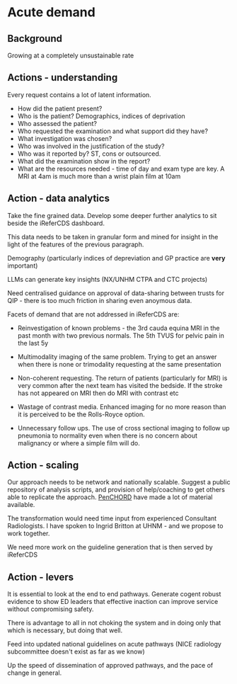 # Acute demand

## Background

Growing at a completely unsustainable rate

##  Actions - understanding

Every request contains a lot of latent information.
* How did the patient present?
* Who is the patient?  Demographics, indices of deprivation
* Who assessed the patient?
* Who requested the examination and what support did they have?
* What investigation was chosen?
* Who was involved in the justification of the study?
* Who was it reported by? ST, cons or outsourced.
* What did the examination show in the report?
* What are the resources needed - time of day and exam type are key.  A MRI at 4am is much more than a wrist plain film at 10am


## Action - data analytics

Take the fine grained data.  Develop some deeper further analytics to sit beside the iReferCDS dashboard.

This data needs to be taken in granular form and mined for insight in the light of the features of the previous paragraph.

Demography (particularly indices of depreviation and GP practice are **very** important)

LLMs can generate key insights (NX/UNHM CTPA and CTC projects)

Need centralised guidance on approval of data-sharing between trusts for QIP - there is too much friction in sharing even anoymous data.

Facets of demand that are not addressed in iReferCDS are:

* Reinvestigation of known problems - the 3rd cauda equina MRI in the past month with two previous normals.  The 5th TVUS for pelvic pain in the last 5y

* Multimodality imaging of the same problem.  Trying to get an answer when there is none or trimodality requesting at the same presentation

* Non-coherent requesting.  The return of patients (particularly for MRI) is very common after the next team has visited the bedside.  If the stroke has not appeared on MRI then do MRI with contrast etc

* Wastage of contrast media.  Enhanced imaging for no more reason than it is perceived to be the Rolls-Royce option.

* Unnecessary follow ups.  The use of cross sectional imaging to follow up pneumonia to normality even when there is no concern about malignancy or where a simple film will do.


## Action - scaling

Our approach needs to be network and nationally scalable.  Suggest a public repository of analysis scripts, and provision of help/coaching to get others able to replicate the approach.  [PenCHORD](https://arc-swp.nihr.ac.uk/research-and-implementation/research-teams/penchord/) have made a lot of material available.

The transformation would need time input from experienced Consultant Radiologists.  I have spoken to Ingrid Britton at UHNM - and we propose to work together.

We need more work on the guideline generation that is then served by iReferCDS

## Action - levers

It is essential to look at the end to end pathways.  Generate cogent robust evidence to show ED leaders that effective inaction can improve service without compromising safety.

There is advantage to all in not choking the system and in doing only that which is necessary, but doing that well.

Feed into updated national guidelines on acute pathways (NICE radiology subcommittee doesn't exist as far as we know)

Up the speed of dissemination of approved pathways, and the pace of change in general.



